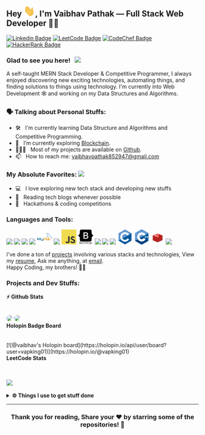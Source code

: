 ## Hey <img alt="Hi" src="./images/Hi.gif" width="30px" height="30px" />, I'm Vaibhav Pathak — Full Stack Web Developer 👨‍💻

[![Linkedin Badge](https://img.shields.io/badge/LinkedIn-0077B5?style=for-the-badge&logo=linkedin&logoColor=white)](https://www.linkedin.com/in/vaibhav-pathak-aa3587201/)
[![LeetCode Badge](https://img.shields.io/badge/-LeetCode-FFA116?style=for-the-badge&logo=LeetCode&logoColor=black)](https://leetcode.com/Vaibhav_Pathak_20/)
[![CodeChef Badge](https://img.shields.io/badge/Codechef-%23B92B27.svg?&style=for-the-badge&logo=Codechef&logoColor=white)](https://www.codechef.com/users/vaibhav20458)
[![HackerRank Badge](https://img.shields.io/badge/-Hackerrank-2EC866?style=for-the-badge&logo=HackerRank&logoColor=white)](https://www.hackerrank.com/vaibhavpathak851)

### Glad to see you here! &nbsp; ![](https://komarev.com/ghpvc/?username=vaibhav-zemo&label=Profile%20views&color=0e75b6&style=flat-square)

A self-taught MERN Stack Developer & Competitive Programmer, I always enjoyed discovering new exciting technologies, automating things, and finding solutions to things using technology. I'm currently into Web Development 🕸️ and working on my Data Structures and Algorithms.

### 🗣 Talking about Personal Stuffs:

- 🛠 &nbsp; I'm currently learning Data Structure and Algorithms and Competitive Programming.
- 🚀 &nbsp; I’m currently exploring [Blockchain](https://blockchain.com).
- 👨🏻‍💻 &nbsp; Most of my projects are available on [Github](https://github.com/vaibhav-zemo).
- 📫 &nbsp; How to reach me: vaibhavpathak852947@gmail.com

### My Absolute Favorites: <img src="https://media.giphy.com/media/mGcNjsfWAjY5AEZNw6/giphy.gif" width="40">

- 💻 &nbsp; I love exploring new tech stack and developing new stuffs
- 📰 &nbsp; Reading tech blogs whenever possible
- 🍕 &nbsp; Hackathons & coding competitions

### Languages and Tools:

<code><img width="4%" src="https://cdn.worldvectorlogo.com/logos/solidity.svg"></code>
<code><img width="4%" src="https://www.vectorlogo.zone/logos/nodejs/nodejs-icon.svg"></code>
<code><img width="4%" src="https://www.vectorlogo.zone/logos/reactjs/reactjs-icon.svg"></code>
<code><img width="4%" src="https://cdn.worldvectorlogo.com/logos/mongodb-icon-1.svg"></code>
<code><img src="https://raw.githubusercontent.com/devicons/devicon/master/icons/mysql/mysql-original-wordmark.svg" alt="mysql" width="40" height="40"/></code>
<code><img width="4%" src="https://www.vectorlogo.zone/logos/firebase/firebase-icon.svg"></code>
<code><img src="https://raw.githubusercontent.com/devicons/devicon/master/icons/javascript/javascript-original.svg" alt="javascript" width="40" height="40"/></code>
<code><img src="https://raw.githubusercontent.com/devicons/devicon/master/icons/bootstrap/bootstrap-plain-wordmark.svg" alt="bootstrap" width="40" height="40"/></code>
<code><img width="4%" src="https://www.vectorlogo.zone/logos/w3_html5/w3_html5-icon.svg"></code>
<code><img width="4%" src="https://www.vectorlogo.zone/logos/sass-lang/sass-lang-icon.svg"></code>
<code><img width="4%" src="https://www.vectorlogo.zone/logos/git-scm/git-scm-icon.svg"></code>
<code><img src="https://raw.githubusercontent.com/devicons/devicon/master/icons/c/c-original.svg" alt="c" width="40" height="40"/></code>
<code><img src="https://raw.githubusercontent.com/devicons/devicon/master/icons/cplusplus/cplusplus-original.svg" alt="cplusplus" width="40" height="40"/></code>
<code><img height="35" src="https://raw.githubusercontent.com/github/explore/80688e429a7d4ef2fca1e82350fe8e3517d3494d/topics/redis/redis.png" alt="redis"></code>
</code>
<code><img width="4%" src="https://www.vectorlogo.zone/logos/visualstudio_code/visualstudio_code-icon.svg"></code>

I've done a ton of [projects](https://github.com/vaibhav-zemo?tab=repositories&type=source) involving various stacks and technologies,
View my [resume](https://drive.google.com/file/d/1vJ9qXsBHc9C9a6kYU7RpO6YkqXuycygh/view?usp=share_link),
Ask me anything, at [email](mailto:vaibhavpathak852947@gmail.com).
<br>
Happy Coding, my brothers! 💪🏽 <br>

### Projects and Dev Stuffs:

 <summary><b>⚡ Github Stats</b></summary>
 <br></br>

 <img style="border-radius:10px" src="https://github-readme-stats.vercel.app/api?username=vaibhav-zemo&show_icons=true&theme=radical" />

<img style="border-radius:10px" src="https://github-readme-streak-stats.herokuapp.com/?user=vaibhav-zemo&show_icons=true&theme=radical" />

<summary><b> Holopin Badge Board </b></summary>
<br></br>
[![@vaibhav's Holopin board](https://holopin.io/api/user/board?user=vapking01)](https://holopin.io/@vapking01)
<summary><b> LeetCode Stats </b></summary>
<br></br>

![](https://leetcard.jacoblin.cool/Vaibhav_Pathak_20/?ext=heatmap)
<details>	
  <br />
  <summary><b>⚙️ Things I use to get stuff done</b></summary>
  	<ul>
  	  <li><b>OS:</b> Windows / Linux</li>
  	  <li><b>Browser: </b> Chrome / Windows Edge</li>
	  <li><b>Code Editor:</b> Visual Studio Code</li>
	  <li><b>To Stay Updated:</b> Dev.to, Medium and Tech YouTube Channels</li>
	</ul>
</details>

---

<div align="center">

### Thank you for reading, Share your ❤️ by starring some of the repositories! 🌟

</div>

<!---
vaibhav-zemo/vaibhav-zemo is a ✨ special ✨ repository because its `README.md` (this file) appears on your GitHub profile.
You can click the Preview link to take a look at your changes.
--->
